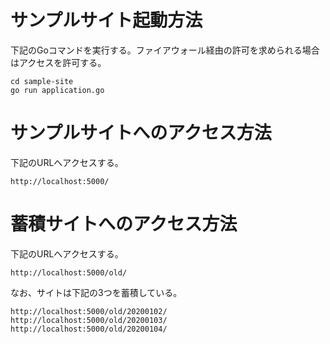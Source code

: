 # サンプルサイト起動方法
下記のGoコマンドを実行する。ファイアウォール経由の許可を求められる場合はアクセスを許可する。
```
cd sample-site
go run application.go
```

# サンプルサイトへのアクセス方法
下記のURLへアクセスする。
```
http://localhost:5000/
```

# 蓄積サイトへのアクセス方法
下記のURLへアクセスする。
```
http://localhost:5000/old/
```
なお、サイトは下記の3つを蓄積している。
```
http://localhost:5000/old/20200102/
http://localhost:5000/old/20200103/
http://localhost:5000/old/20200104/
```
